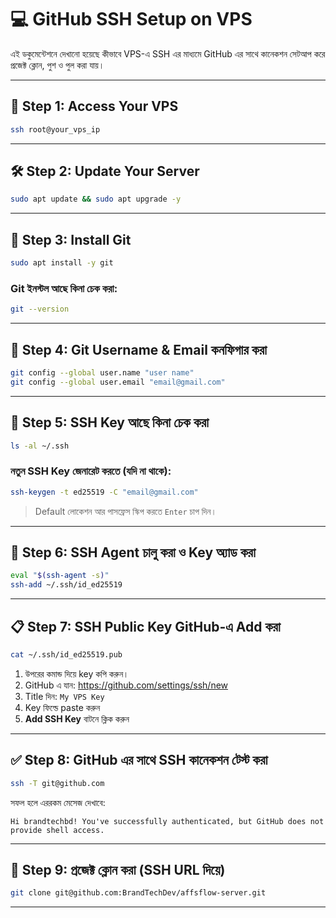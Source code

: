 
# 💻 GitHub SSH Setup on VPS

এই ডকুমেন্টেশনে দেখানো হয়েছে কীভাবে VPS-এ SSH এর মাধ্যমে GitHub এর সাথে কানেকশন সেটআপ করে প্রজেক্ট ক্লোন, পুশ ও পুল করা যায়।

---

## 📆 Step 1: Access Your VPS
```bash
ssh root@your_vps_ip
```

---

## 🛠️ Step 2: Update Your Server
```bash
sudo apt update && sudo apt upgrade -y
```

---

## 🧰 Step 3: Install Git
```bash
sudo apt install -y git
```

### Git ইনস্টল আছে কিনা চেক করা:
```bash
git --version
```

---

## 🧾 Step 4: Git Username & Email কনফিগার করা
```bash
git config --global user.name "user name"
git config --global user.email "email@gmail.com"
```

---

## 🔐 Step 5: SSH Key আছে কিনা চেক করা
```bash
ls -al ~/.ssh
```

### নতুন SSH Key জেনারেট করতে (যদি না থাকে):
```bash
ssh-keygen -t ed25519 -C "email@gmail.com"
```
> Default লোকেশন আর পাসফ্রেস স্কিপ করতে `Enter` চাপ দিন।

---

## 🚀 Step 6: SSH Agent চালু করা ও Key অ্যাড করা
```bash
eval "$(ssh-agent -s)"
ssh-add ~/.ssh/id_ed25519
```

---

## 📋 Step 7: SSH Public Key GitHub-এ Add করা
```bash
cat ~/.ssh/id_ed25519.pub
```

1. উপরের কমান্ড দিয়ে key কপি করুন।
2. GitHub এ যান: https://github.com/settings/ssh/new
3. Title দিন: `My VPS Key`
4. Key ফিল্ডে paste করুন
5. **Add SSH Key** বাটনে ক্লিক করুন

---

## ✅ Step 8: GitHub এর সাথে SSH কানেকশন টেস্ট করা
```bash
ssh -T git@github.com
```
সফল হলে এররকম মেসেজ দেখাবে:
```
Hi brandtechbd! You've successfully authenticated, but GitHub does not provide shell access.
```

---

## 📂 Step 9: প্রজেক্ট ক্লোন করা (SSH URL দিয়ে)
```bash
git clone git@github.com:BrandTechDev/affsflow-server.git
```

---